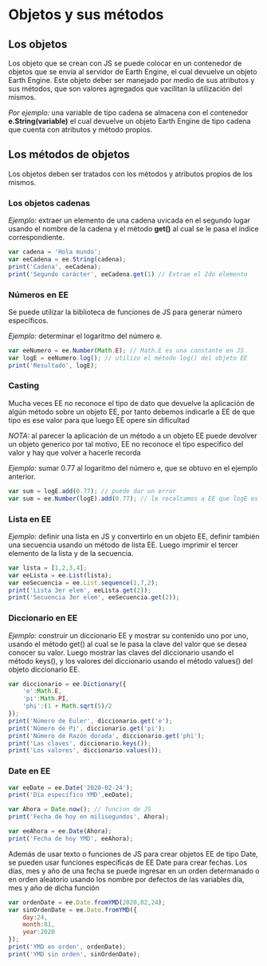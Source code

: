 # Objetos y sus métodos

## Los objetos
Los objeto que se crean con JS se puede colocar en un contenedor de objetos que se envía al servidor de Earth Engine, el cual devuelve un objeto Earth Engine. Este objeto deber ser manejado por medio de sus atributos y sus métodos, que son valores agregados que vacilitan la utilización del mismos.

_Por ejemplo:_ una variable de tipo cadena se almacena con el contenedor __e.String(variable)__ el cual devuelve un objeto Earth Engine de tipo cadena que cuenta con atributos y método propios.

## Los métodos de objetos
Los objetos deben ser tratados con los métodos y atributos propios de los mismos.

### Los objetos cadenas
_Ejemplo:_ extraer un elemento de una cadena uvicada en el segundo lugar usando el nombre de la cadena y el método __get()__ al cual se le pasa el índice correspondiente.
```javascript
var cadena = 'Hola mundo';
var eeCadena = ee.String(cadena);
print('Cadena', eeCadena);
print('Segundo carácter', eeCadena.get(1) // Extrae el 2do elemento
```

### Números en EE
Se puede utilizar la biblioteca de funciones de JS para generar número específicos.

_Ejemplo:_ determinar el logaritmo del número e.
```javascript
var eeNumero = ee.Number(Math.E); // Math.E es una constante en JS
var logE = eeNumero.log(); // utilizo el método log() del objeto EE
print('Resultado', logE);
```

### Casting
Mucha veces EE no reconoce el tipo de dato que devuelve la aplicación de algún método sobre un objeto EE, por tanto debemos indicarle a EE de que tipo es ese valor para que luego EE opere sin dificultad

_NOTA:_ al parecer la aplicación de un método a un objeto EE puede devolver un objeto generico por tal motivo, EE no reconoce el tipo específico del valor y hay que volver a hacerle recorda

_Ejemplo:_ sumar 0.77 al logaritmo del número e, que se obtuvo en el ejemplo anterior.
```javascript
var sum = logE.add(0.77); // puede dar un error
var sum = ee.Number(logE).add(0.77); // le recalcamos a EE que logE es de tipo ee.Number.
```

### Lista en EE
_Ejemplo:_ definir una lista en JS y convertirlo en un objeto EE, definir también una secuencia usando un método de lista EE. Luego imprimir el tercer elemento de la lista y de la secuencia.
```javascript
var lista = [1,2,3,4];
var eeLista = ee.List(lista);
var eeSecuencia = ee.List.sequence(1,7,2);
print('Lista 3er elem', eeLista.get(2));
print('Secuencia 3er elem', eeSecuencia.get(2));
```

### Diccionario en EE
_Ejemplo:_ construir un diccionario EE y mostrar su contenido uno por uno, usando el método get() al cual se le pasa la clave del valor que se desea conocer su valor. Luego mostrar las claves del diccionario usando el método keys(), y los valores del diccionario usando el método values() del objeto diccionario EE.
```javascript
var diccionario = ee.Dictionary({
	'e':Math.E,
	'pi':Math.PI,
	'phi':(1 + Math.sqrt(5)/2
});
print('Número de Euler', diccionario.get('e');
print('Número de Pi', diccionario.get('pi');
print('Número de Razón dorada', diccionario.get('phi');
print('Las claves', diccionario.keys());
print('Los valores', diccionario.values());
```

### Date en EE
```javascript
var eeDate = ee.Date('2020-02-24');
print('Día específico YMD',eeDate);

var Ahora = Date.now(); // funcion de JS
print('Fecha de hoy en milisegundos', Ahora);

var eeAhora = ee.Date(Ahora);
print('Fecha de hoy YMD', eeAhora);
```
Además de usar texto o funciones de JS para crear objetos EE de tipo Date, se pueden usar funciones específicas de EE Date para crear fechas. Los días, mes y año de una fecha se puede ingresar en un orden determanado o en orden aleatorio usando los nombre por defectos de las variables día, mes y año de dicha función
```javascript
var ordenDate = ee.Date.fromYMD(2020,02,24);
var sinOrdenDate = ee.Date.fromYMD({
	day:24,
	month:01,
	year:2020
});
print('YMD en orden', ordenDate);
print('YMD sin orden', sinOrdenDate);
```